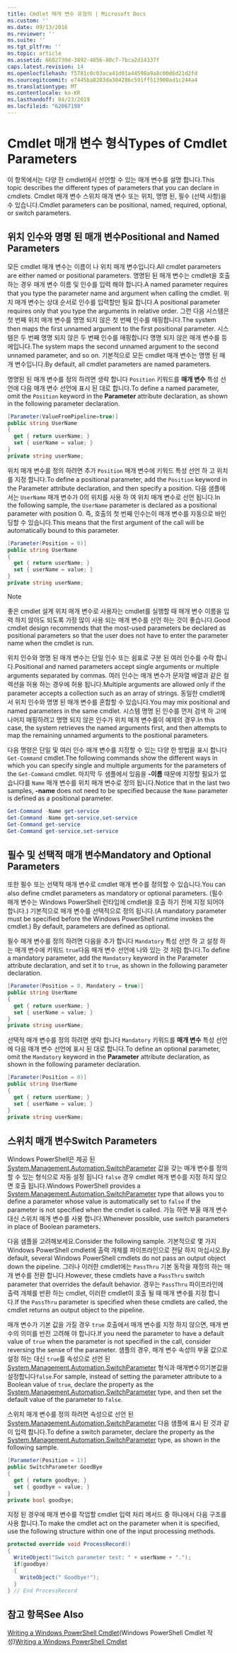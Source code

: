 ```yaml
---
title: Cmdlet 매개 변수 유형의 | Microsoft Docs
ms.custom: ''
ms.date: 09/13/2016
ms.reviewer: ''
ms.suite: ''
ms.tgt_pltfrm: ''
ms.topic: article
ms.assetid: 6602730d-3892-4656-80c7-7bca2d14337f
caps.latest.revision: 14
ms.openlocfilehash: f5781c0c03aca41d01a44598a9a8c00d6d21d2fd
ms.sourcegitcommit: e7445ba8203da304286c591ff513900ad1c244a4
ms.translationtype: MT
ms.contentlocale: ko-KR
ms.lasthandoff: 04/23/2019
ms.locfileid: "62067198"
---
```

# <a name="types-of-cmdlet-parameters"></a><span data-ttu-id="ec93f-102">Cmdlet 매개 변수 형식</span><span class="sxs-lookup"><span data-stu-id="ec93f-102">Types of Cmdlet Parameters</span></span>

<span data-ttu-id="ec93f-103">이 항목에서는 다양 한 cmdlet에서 선언할 수 있는 매개 변수를 설명 합니다.</span><span class="sxs-lookup"><span data-stu-id="ec93f-103">This topic describes the different types of parameters that you can declare in cmdlets.</span></span> <span data-ttu-id="ec93f-104">Cmdlet 매개 변수 스위치 매개 변수 또는 위치, 명명 된, 필수 (선택 사항)을 수 있습니다.</span><span class="sxs-lookup"><span data-stu-id="ec93f-104">Cmdlet parameters can be positional, named, required, optional, or switch parameters.</span></span>

## <a name="positional-and-named-parameters"></a><span data-ttu-id="ec93f-105">위치 인수와 명명 된 매개 변수</span><span class="sxs-lookup"><span data-stu-id="ec93f-105">Positional and Named Parameters</span></span>

<span data-ttu-id="ec93f-106">모든 cmdlet 매개 변수는 이름이 나 위치 매개 변수입니다.</span><span class="sxs-lookup"><span data-stu-id="ec93f-106">All cmdlet parameters are either named or positional parameters.</span></span> <span data-ttu-id="ec93f-107">명명된 된 매개 변수는 cmdlet을 호출 하는 경우 매개 변수 이름 및 인수를 입력 해야 합니다.</span><span class="sxs-lookup"><span data-stu-id="ec93f-107">A named parameter requires that you type the parameter name and argument when calling the cmdlet.</span></span> <span data-ttu-id="ec93f-108">위치 매개 변수는 상대 순서로 인수를 입력할만 필요 합니다.</span><span class="sxs-lookup"><span data-stu-id="ec93f-108">A positional parameter requires only that you type the arguments in relative order.</span></span> <span data-ttu-id="ec93f-109">그런 다음 시스템은 첫 번째 위치 매개 변수를 명명 되지 않은 첫 번째 인수를 매핑합니다.</span><span class="sxs-lookup"><span data-stu-id="ec93f-109">The system then maps the first unnamed argument to the first positional parameter.</span></span> <span data-ttu-id="ec93f-110">시스템은 두 번째 명명 되지 않은 두 번째 인수를 매핑합니다 명명 되지 않은 매개 변수를 등에입니다.</span><span class="sxs-lookup"><span data-stu-id="ec93f-110">The system maps the second unnamed argument to the second unnamed parameter, and so on.</span></span> <span data-ttu-id="ec93f-111">기본적으로 모든 cmdlet 매개 변수는 명명 된 매개 변수입니다.</span><span class="sxs-lookup"><span data-stu-id="ec93f-111">By default, all cmdlet parameters are named parameters.</span></span>

<span data-ttu-id="ec93f-112">명명된 된 매개 변수를 정의 하려면 생략 합니다 `Position` 키워드를 **매개 변수** 특성 선언에 다음 매개 변수 선언에 표시 된 대로 합니다.</span><span class="sxs-lookup"><span data-stu-id="ec93f-112">To define a named parameter, omit the `Position` keyword in the **Parameter** attribute declaration, as shown in the following parameter declaration.</span></span>

```csharp
[Parameter(ValueFromPipeline=true)]
public string UserName
{
  get { return userName; }
  set { userName = value; }
}
private string userName;
```

<span data-ttu-id="ec93f-113">위치 매개 변수를 정의 하려면 추가 `Position` 매개 변수에 키워드 특성 선언 하 고 위치를 지정 합니다.</span><span class="sxs-lookup"><span data-stu-id="ec93f-113">To define a positional parameter, add the `Position` keyword in the Parameter attribute declaration, and then specify a position.</span></span> <span data-ttu-id="ec93f-114">다음 샘플에서는 `UserName` 매개 변수가 0의 위치를 사용 하 여 위치 매개 변수로 선언 됩니다.</span><span class="sxs-lookup"><span data-stu-id="ec93f-114">In the following sample, the `UserName` parameter is declared as a positional parameter with position 0.</span></span> <span data-ttu-id="ec93f-115">즉, 호출의 첫 번째 인수는이 매개 변수를 자동으로 바인딩할 수 있습니다.</span><span class="sxs-lookup"><span data-stu-id="ec93f-115">This means that the first argument of the call will be automatically bound to this parameter.</span></span>

```csharp
[Parameter(Position = 0)]
public string UserName
{
  get { return userName; }
  set { userName = value; }
}
private string userName;
```

> [!NOTE]
> <span data-ttu-id="ec93f-116">좋은 cmdlet 설계 위치 매개 변수로 사용자는 cmdlet를 실행할 때 매개 변수 이름을 입력 하지 않아도 되도록 가장 많이 사용 되는 매개 변수를 선언 하는 것이 좋습니다.</span><span class="sxs-lookup"><span data-stu-id="ec93f-116">Good cmdlet design recommends that the most-used parameters be declared as positional parameters so that the user does not have to enter the parameter name when the cmdlet is run.</span></span>

<span data-ttu-id="ec93f-117">위치 인수와 명명 된 매개 변수는 단일 인수 또는 쉼표로 구분 된 여러 인수를 수락 합니다.</span><span class="sxs-lookup"><span data-stu-id="ec93f-117">Positional and named parameters accept single arguments or multiple arguments separated by commas.</span></span> <span data-ttu-id="ec93f-118">여러 인수는 매개 변수가 문자열 배열과 같은 컬렉션을 허용 하는 경우에 허용 됩니다.</span><span class="sxs-lookup"><span data-stu-id="ec93f-118">Multiple arguments are allowed only if the parameter accepts a collection such as an array of strings.</span></span> <span data-ttu-id="ec93f-119">동일한 cmdlet에서 위치 인수와 명명 된 매개 변수를 혼합할 수 있습니다.</span><span class="sxs-lookup"><span data-stu-id="ec93f-119">You may mix positional and named parameters in the same cmdlet.</span></span> <span data-ttu-id="ec93f-120">시스템 명명 된 인수를 먼저 검색 하 고에 나머지 매핑하려고 명명 되지 않은 인수가 위치 매개 변수를이 예제의 경우.</span><span class="sxs-lookup"><span data-stu-id="ec93f-120">In this case, the system retrieves the named arguments first, and then attempts to map the remaining unnamed arguments to the positional parameters.</span></span>

<span data-ttu-id="ec93f-121">다음 명령은 단일 및 여러 인수 매개 변수를 지정할 수 있는 다양 한 방법을 표시 합니다 `Get-Command` cmdlet.</span><span class="sxs-lookup"><span data-stu-id="ec93f-121">The following commands show the different ways in which you can specify single and multiple arguments for the parameters of the `Get-Command` cmdlet.</span></span> <span data-ttu-id="ec93f-122">마지막 두 샘플에서 있음을 **-이름** 때문에 지정할 필요가 없습니다를 `Name` 매개 변수를 위치 매개 변수로 정의 됩니다.</span><span class="sxs-lookup"><span data-stu-id="ec93f-122">Notice that in the last two samples, **-name** does not need to be specified because the `Name` parameter is defined as a positional parameter.</span></span>

```powershell
Get-Command -Name get-service
Get-Command -Name get-service,set-service
Get-Command get-service
Get-Command get-service,set-service
```

## <a name="mandatory-and-optional-parameters"></a><span data-ttu-id="ec93f-123">필수 및 선택적 매개 변수</span><span class="sxs-lookup"><span data-stu-id="ec93f-123">Mandatory and Optional Parameters</span></span>

<span data-ttu-id="ec93f-124">또한 필수 또는 선택적 매개 변수로 cmdlet 매개 변수를 정의할 수 있습니다.</span><span class="sxs-lookup"><span data-stu-id="ec93f-124">You can also define cmdlet parameters as mandatory or optional parameters.</span></span> <span data-ttu-id="ec93f-125">(필수 매개 변수는 Windows PowerShell 런타임에 cmdlet을 호출 하기 전에 지정 되어야 합니다.)  기본적으로 매개 변수를 선택적으로 정의 됩니다.</span><span class="sxs-lookup"><span data-stu-id="ec93f-125">(A mandatory parameter must be specified before the Windows PowerShell runtime invokes the cmdlet.)  By default, parameters are defined as optional.</span></span>

<span data-ttu-id="ec93f-126">필수 매개 변수를 정의 하려면 다음을 추가 합니다 `Mandatory` 특성 선언 하 고 설정 하는 매개 변수에 키워드 `true`다음 매개 변수 선언에 나와 있는 것 처럼 합니다.</span><span class="sxs-lookup"><span data-stu-id="ec93f-126">To define a mandatory parameter, add the `Mandatory` keyword in the Parameter attribute declaration, and set it to `true`, as shown in the following parameter declaration.</span></span>

```csharp
[Parameter(Position = 0, Mandatory = true)]
public string UserName
{
  get { return userName; }
  set { userName = value; }
}
private string userName;
```

<span data-ttu-id="ec93f-127">선택적 매개 변수를 정의 하려면 생략 합니다 `Mandatory` 키워드를 **매개 변수** 특성 선언에 다음 매개 변수 선언에 표시 된 대로 합니다.</span><span class="sxs-lookup"><span data-stu-id="ec93f-127">To define an optional parameter, omit the `Mandatory` keyword in the **Parameter** attribute declaration, as shown in the following parameter declaration.</span></span>

```csharp
[Parameter(Position = 0)]
public string UserName
{
  get { return userName; }
  set { userName = value; }
}
private string userName;
```

## <a name="switch-parameters"></a><span data-ttu-id="ec93f-128">스위치 매개 변수</span><span class="sxs-lookup"><span data-stu-id="ec93f-128">Switch Parameters</span></span>

<span data-ttu-id="ec93f-129">Windows PowerShell은 제공 된 [System.Management.Automation.SwitchParameter](/dotnet/api/System.Management.Automation.SwitchParameter) 값을 갖는 매개 변수를 정의할 수 있는 형식으로 자동 설정 됩니다 `false` 경우 cmdlet 매개 변수를 지정 하지 않으면 호출 됩니다.</span><span class="sxs-lookup"><span data-stu-id="ec93f-129">Windows PowerShell provides a [System.Management.Automation.SwitchParameter](/dotnet/api/System.Management.Automation.SwitchParameter) type that allows you to define a parameter whose value is automatically set to `false` if the parameter is not specified when the cmdlet is called.</span></span> <span data-ttu-id="ec93f-130">가능 하면 부울 매개 변수 대신 스위치 매개 변수를 사용 합니다.</span><span class="sxs-lookup"><span data-stu-id="ec93f-130">Whenever possible, use switch parameters in place of Boolean parameters.</span></span>

<span data-ttu-id="ec93f-131">다음 샘플을 고려해보세요.</span><span class="sxs-lookup"><span data-stu-id="ec93f-131">Consider the following sample.</span></span> <span data-ttu-id="ec93f-132">기본적으로 몇 가지 Windows PowerShell cmdlet에 출력 개체를 파이프라인으로 전달 하지 마십시오.</span><span class="sxs-lookup"><span data-stu-id="ec93f-132">By default, several Windows PowerShell cmdlets do not pass an output object down the pipeline.</span></span> <span data-ttu-id="ec93f-133">그러나 이러한 cmdlet에는 `PassThru` 기본 동작을 재정의 하는 매개 변수를 전환 합니다.</span><span class="sxs-lookup"><span data-stu-id="ec93f-133">However, these cmdlets have a `PassThru` switch parameter that overrides the default behavior.</span></span> <span data-ttu-id="ec93f-134">경우는 `PassThru` 파이프라인에 출력 개체를 반환 하는 cmdlet, 이러한 cmdlet이 호출 될 때 매개 변수를 지정 합니다.</span><span class="sxs-lookup"><span data-stu-id="ec93f-134">If the `PassThru` parameter is specified when these cmdlets are called, the cmdlet returns an output object to the pipeline.</span></span>

<span data-ttu-id="ec93f-135">매개 변수가 기본 값을 가질 경우 `true` 호출에서 매개 변수를 지정 하지 않으면, 매개 변수의 의미를 반전 고려해 야 합니다.</span><span class="sxs-lookup"><span data-stu-id="ec93f-135">If you need the parameter to have a default value of `true` when the parameter is not specified in the call, consider reversing the sense of the parameter.</span></span> <span data-ttu-id="ec93f-136">샘플의 경우, 매개 변수 속성의 부울 값으로 설정 하는 대신 `true`를 속성으로 선언 된 [System.Management.Automation.SwitchParameter](/dotnet/api/System.Management.Automation.SwitchParameter) 형식과 매개변수의기본값을설정합니다`false`.</span><span class="sxs-lookup"><span data-stu-id="ec93f-136">For sample, instead of setting the parameter attribute to a Boolean value of `true`, declare the property as the [System.Management.Automation.SwitchParameter](/dotnet/api/System.Management.Automation.SwitchParameter) type, and then set the default value of the parameter to `false`.</span></span>

<span data-ttu-id="ec93f-137">스위치 매개 변수를 정의 하려면 속성으로 선언 된 [System.Management.Automation.SwitchParameter](/dotnet/api/System.Management.Automation.SwitchParameter) 다음 샘플에 표시 된 것과 같이 입력 합니다.</span><span class="sxs-lookup"><span data-stu-id="ec93f-137">To define a switch parameter, declare the property as the [System.Management.Automation.SwitchParameter](/dotnet/api/System.Management.Automation.SwitchParameter) type, as shown in the following sample.</span></span>

```csharp
[Parameter(Position = 1)]
public SwitchParameter GoodBye
{
  get { return goodbye; }
  set { goodbye = value; }
}
private bool goodbye;
```

<span data-ttu-id="ec93f-138">지정 된 경우에 매개 변수를 작업할 cmdlet 입력 처리 메서드 중 하나에서 다음 구조를 사용 합니다.</span><span class="sxs-lookup"><span data-stu-id="ec93f-138">To make the cmdlet act on the parameter when it is specified, use the following structure within one of the input processing methods.</span></span>

```csharp
protected override void ProcessRecord()
{
  WriteObject("Switch parameter test: " + userName + ".");
  if(goodbye)
  {
    WriteObject(" Goodbye!");
  }
} // End ProcessRecord
```

## <a name="see-also"></a><span data-ttu-id="ec93f-139">참고 항목</span><span class="sxs-lookup"><span data-stu-id="ec93f-139">See Also</span></span>

<span data-ttu-id="ec93f-140">[Writing a Windows PowerShell Cmdlet](./writing-a-windows-powershell-cmdlet.md)(Windows PowerShell Cmdlet 작성)</span><span class="sxs-lookup"><span data-stu-id="ec93f-140">[Writing a Windows PowerShell Cmdlet](./writing-a-windows-powershell-cmdlet.md)</span></span>

